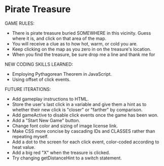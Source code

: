 # Pirate Treasure

GAME RULES:

- There is pirate treasure buried SOMEWHERE in this vicinity. Guess where it is, and click on that area of the map.
- You will receive a clue as to how hot, warm, or cold you are.
- Keep clicking on the map as you zero in on the treasure's location.
- When you find the treasure, be sure drop me a line and thank me for 

NEW CODING SKILLS LEARNED:

- Employing Pythagorean Theorem in JavaScript.
- Using offset of click events.

FUTURE ITERATIONS:

- Add gameplay instructions to HTML.
- Store the user's last click in a variable and give them a hint as to whether their new click is "closer" or "farther" by comparison.
- Add gameActive to disable click events once the game has been won.
- Add a "Start New Game" button.
- Change font color and sizing of image license link.
- Make CSS more concise by cascading IDs and CLASSES rather than repeating myself.
- Add a dot to the screen for each click event, color-coded according to heat value.
- Add a big red "X" when the treasure is clicked.
- Try changing getDistanceHint to a switch statement.